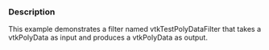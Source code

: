 ### Description
This example demonstrates a filter named vtkTestPolyDataFilter that takes a vtkPolyData as input and produces a vtkPolyData as output.
